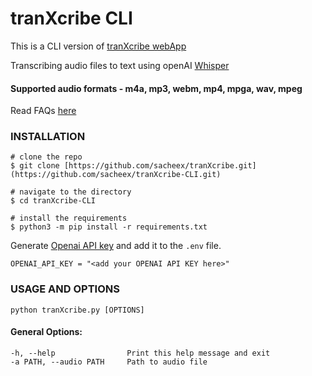 # tranXcribe CLI

This is a CLI version of [tranXcribe webApp](https://github.com/sacheex/tranXcribe)

Transcribing audio files to text using openAI [Whisper](https://openai.com/research/whisper)
#### Supported audio formats - m4a, mp3, webm, mp4, mpga, wav, mpeg
Read FAQs [here](https://help.openai.com/en/articles/7031512-whisper-api-faq)


### INSTALLATION


```console
# clone the repo
$ git clone [https://github.com/sacheex/tranXcribe.git](https://github.com/sacheex/tranXcribe-CLI.git)

# navigate to the directory
$ cd tranXcribe-CLI

# install the requirements
$ python3 -m pip install -r requirements.txt
```


Generate [Openai API key](https://platform.openai.com/account/api-keys) and add it to the ```.env``` file.

``` console
OPENAI_API_KEY = "<add your OPENAI API KEY here>"
```


### USAGE AND OPTIONS


<!-- MANPAGE: BEGIN EXCLUDED SECTION -->
    python tranXcribe.py [OPTIONS]
<!-- MANPAGE: END EXCLUDED SECTION -->

#### General Options:

```
-h, --help                Print this help message and exit
-a PATH, --audio PATH     Path to audio file

```


